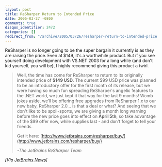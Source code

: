 ```yaml
---
layout: post
title: ReSharper Return to Intended Price
date: 2005-03-27 -0800
comments: true
disqus_identifier: 2472
categories: []
redirect_from: "/archive/2005/03/26/resharper-return-to-intended-price.aspx/"
---
```


ReSharper is no longer going to be the super bargain it currently is as
they are raising the price. Even at \$149, it's a worthwhile product.
But if you see yourself doing development with VS.NET 2003 for a long
while (and don't kid yourself, you will be), I highly recommend giving
this product a twirl.

> Well, the time has come for ReSharper to return to its originally
> intended price of **\$149 USD**. The current \$99 USD price was
> planned to be an introductory offer for the first month of its
> release, but we were having so much fun spreading ReSharper's angelic
> features to the .NET world, we just kept it that way for the last 9
> months! Womb jokes aside, we'll be offering free upgrades from
> ReSharper 1.x to our new baby, ReSharper 2.0... is that a deal or
> what? And seeing that we don't like to be spoil-sports, we are giving
> a month long warning before the new price goes into effect on **April
> 5th**, so take advantage of the \$99 offer now, while supplies last -
> and don't forget to tell your friends.
>
> Get it here:
> [http://www.jetbrains.com/resharper/buy/](http://www.jetbrains.com/resharper/buy/)
>
> *-The JetBrains ReSharper Team*

*[Via [JetBrains News](http://www.jetbrains.com/resharper/)]*

